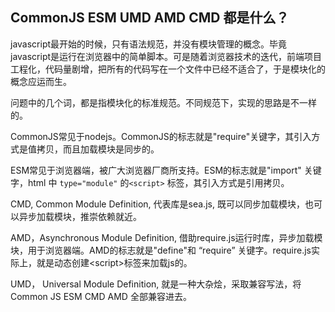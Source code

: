 ## CommonJS  ESM UMD AMD CMD 都是什么？
javascript最开始的时候，只有语法规范，并没有模块管理的概念。毕竟javascript是运行在浏览器中的简单脚本。可是随着浏览器技术的迭代，前端项目工程化，代码量剧增，把所有的代码写在一个文件中已经不适合了，于是模块化的概念应运而生。

问题中的几个词，都是指模块化的标准规范。不同规范下，实现的思路是不一样的。

CommonJS常见于nodejs。CommonJS的标志就是"require"关键字，其引入方式是值拷贝，而且加载模块是同步的。

ESM常见于浏览器端，被广大浏览器厂商所支持。ESM的标志就是"import" 关键字，html 中 `type="module"` 的`<script>` 标签，其引入方式是引用拷贝。

CMD, Common Module Definition, 代表库是sea.js, 既可以同步加载模块，也可以异步加载模块，推崇依赖就近。

AMD，Asynchronous Module Definition, 借助require.js运行时库，异步加载模块，用于浏览器端。AMD的标志就是"define"和 “require” 关键字。require.js实际上，就是动态创建\<script\>标签来加载js的。

UMD， Universal Module Definition, 就是一种大杂烩，采取兼容写法，将 Common JS ESM CMD AMD 全部兼容进去。